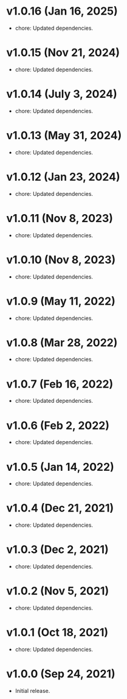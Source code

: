 # v1.0.16 (Jan 16, 2025)

- chore: Updated dependencies.

# v1.0.15 (Nov 21, 2024)

- chore: Updated dependencies.

# v1.0.14 (July 3, 2024)

- chore: Updated dependencies.

# v1.0.13 (May 31, 2024)

- chore: Updated dependencies.

# v1.0.12 (Jan 23, 2024)

- chore: Updated dependencies.

# v1.0.11 (Nov 8, 2023)

- chore: Updated dependencies.

# v1.0.10 (Nov 8, 2023)

- chore: Updated dependencies.

# v1.0.9 (May 11, 2022)

- chore: Updated dependencies.

# v1.0.8 (Mar 28, 2022)

- chore: Updated dependencies.

# v1.0.7 (Feb 16, 2022)

- chore: Updated dependencies.

# v1.0.6 (Feb 2, 2022)

- chore: Updated dependencies.

# v1.0.5 (Jan 14, 2022)

- chore: Updated dependencies.

# v1.0.4 (Dec 21, 2021)

- chore: Updated dependencies.

# v1.0.3 (Dec 2, 2021)

- chore: Updated dependencies.

# v1.0.2 (Nov 5, 2021)

- chore: Updated dependencies.

# v1.0.1 (Oct 18, 2021)

- chore: Updated dependencies.

# v1.0.0 (Sep 24, 2021)

- Initial release.
